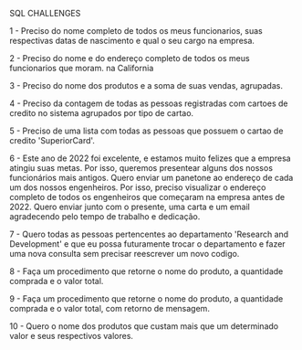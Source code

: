 SQL CHALLENGES



1 - Preciso do nome completo de todos os meus funcionarios, suas respectivas datas de nascimento e qual o seu cargo na empresa.

2 - Preciso do nome e do endereço completo de todos os meus funcionarios que moram. na California

3 - Preciso do nome dos produtos e a soma de suas vendas, agrupadas.

4 - Preciso da contagem de todas as pessoas registradas com cartoes de credito no sistema agrupados por tipo de cartao.

5 - Preciso de uma lista com todas as pessoas que possuem o cartao de credito 'SuperiorCard'.

6 - Este ano de 2022 foi excelente, e estamos muito felizes que a empresa atingiu suas metas. Por isso, queremos presentear alguns dos nossos funcionários mais antigos. 
Quero enviar um panetone ao endereço de cada um dos nossos engenheiros. Por isso, preciso visualizar o endereço completo de todos os engenheiros que começaram na 
empresa antes de 2022. Quero enviar junto com o presente, uma carta e um email agradecendo pelo tempo de trabalho e dedicação.

7 - Quero todas as pessoas pertencentes ao departamento 'Research and Development' e que eu possa futuramente trocar o departamento e fazer uma nova consulta 
sem precisar reescrever um novo codigo.

8 - Faça um procedimento que retorne o nome do produto, a quantidade comprada e o valor total.

9 - Faça um procedimento que retorne o nome do produto, a quantidade comprada e o valor total, com retorno de mensagem.

10 - Quero o nome dos produtos que custam mais que um determinado valor e seus respectivos valores.
